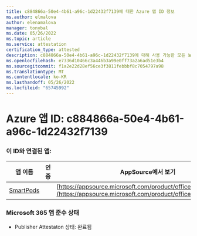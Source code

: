 ```yaml
---
title: c884866a-50e4-4b61-a96c-1d22432f7139에 대한 Azure 앱 ID 정보
ms.author: elmalova
author: elenamalova
manager: tonybal
ms.date: 05/26/2022
ms.topic: article
ms.service: attestation
certification_type: attested
description: c884866a-50e4-4b61-a96c-1d22432f7139에 대해 사용 가능한 모든 보안 및 규정 준수 정보입니다.
ms.openlocfilehash: e7336d10466c3a446b3a99e0ff73a2a6ad51e3b4
ms.sourcegitcommit: f1a2e22d28ef56ce3f3811febbbf8c7054797a98
ms.translationtype: MT
ms.contentlocale: ko-KR
ms.lasthandoff: 05/26/2022
ms.locfileid: "65745992"
---
```

# <a name="azure-app-id-c884866a-50e4-4b61-a96c-1d22432f7139"></a>Azure 앱 ID: c884866a-50e4-4b61-a96c-1d22432f7139


### <a name="apps-associated-with-this-id"></a>이 ID와 연결된 앱:
| **앱 이름** | **인증** | **AppSource에서 보기** |
|--------------|---------------|-----------------------|
| [SmartPods](../forward/WA200004105.md) |  | [https://appsource.microsoft.com/product/office/WA200004105](https://appsource.microsoft.com/product/office/WA200004105) |

### <a name="microsoft-365-app-compliance-status"></a>Microsoft 365 앱 준수 상태
- Publisher Attestaton 상태: 완료됨
